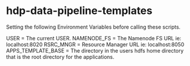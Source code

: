# hdp-data-pipeline-templates

Setting the following Environment Variables before calling these scripts.

USER = The current USER.
NAMENODE_FS = The Namenode FS URL ie: localhost:8020
RSRC_MNGR = Resource Manager URL ie: localhost:8050
APPS_TEMPLATE_BASE = The directory in the users hdfs home directory that is the root directory for the applications.
